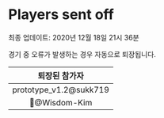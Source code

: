 # Players sent off
최종 업데이트: 2020년 12월 18일 21시 36분


경기 중 오류가 발생하는 경우 자동으로 퇴장됩니다.


| 퇴장된 참가자 |
|:---:|
| prototype_v1.2@sukk719 |
| 🤦‍@Wisdom-Kim |
